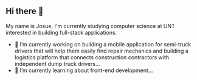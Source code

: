 ## Hi there 👋
My name is Josue, I'm currently studying computer science at UNT interested in building full-stack applications. 

- 🔭 I’m currently working on building a mobile application for semi-truck drivers that will help them easily find repair mechanics and building a logistics platform that connects construction contractors with independent dump truck drivers...
- 🌱 I’m currently learning  about front-end development...
<!--
**JRP06/jrp06** is a ✨ _special_ ✨ repository because its `README.md` (this file) appears on your GitHub profile.

Here are some ideas to get you started:

- 🔭 I’m currently working on ...
- 🌱 I’m currently learning ...
- 👯 I’m looking to collaborate on ...
- 🤔 I’m looking for help with ...
- 💬 Ask me about ...
- 📫 How to reach me: ...
- 😄 Pronouns: ...
- ⚡ Fun fact: ...
-->
